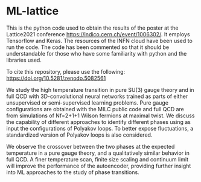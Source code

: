 # ML-lattice
This is the python code used to obtain the results of the poster at the Lattice2021 conference https://indico.cern.ch/event/1006302/. It employs Tensorflow and Keras. The resources of the INFN cloud have been used to run the code. The code has been commented so that it should be understandable for those who have some familiarity with python and the libraries used. 

To cite this repository, please use the following: https://doi.org/10.5281/zenodo.5082561

We study the high temperature transition in pure SU(3) gauge theory and in full QCD with 3D-convolutional neural networks trained as parts of either unsupervised or semi-supervised learning problems. 
Pure gauge configurations are obtained with the MILC public code and full QCD are from simulations of Nf=2+1+1 Wilson fermions at maximal twist. We discuss the capability of different approaches to identify different phases using as input the configurations of Polyakov loops. To better expose fluctuations, a standardized version of Polyakov loops is also considered.

We observe the crossover between the two phases at the expected temperature in a pure gauge theory, and a qualitatively similar behavior in full QCD. 
A finer temperature scan, finite size scaling and  continuum limit  will improve the performance of the autoencoder, providing further insight  into  ML approaches to the study of phase transitions.
